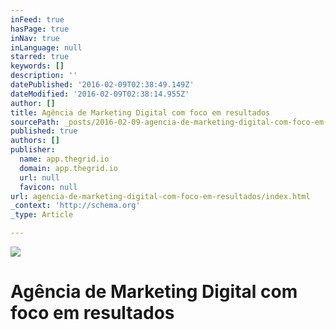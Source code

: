 ```yaml
---
inFeed: true
hasPage: true
inNav: true
inLanguage: null
starred: true
keywords: []
description: ''
datePublished: '2016-02-09T02:38:49.149Z'
dateModified: '2016-02-09T02:38:14.955Z'
author: []
title: Agência de Marketing Digital com foco em resultados
sourcePath: _posts/2016-02-09-agencia-de-marketing-digital-com-foco-em-resultados.md
published: true
authors: []
publisher:
  name: app.thegrid.io
  domain: app.thegrid.io
  url: null
  favicon: null
url: agencia-de-marketing-digital-com-foco-em-resultados/index.html
_context: 'http://schema.org'
_type: Article

---
```

![](https://the-grid-user-content.s3-us-west-2.amazonaws.com/13f5fa09-0863-4ad1-a9ad-956ccbd7ddef.jpg)

# Agência de Marketing Digital com foco em resultados